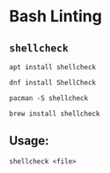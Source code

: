 # Bash Linting

## `shellcheck`

```
apt install shellcheck

dnf install ShellCheck

pacman -S shellcheck

brew install shellcheck
```

## Usage:

```
shellcheck <file>
```